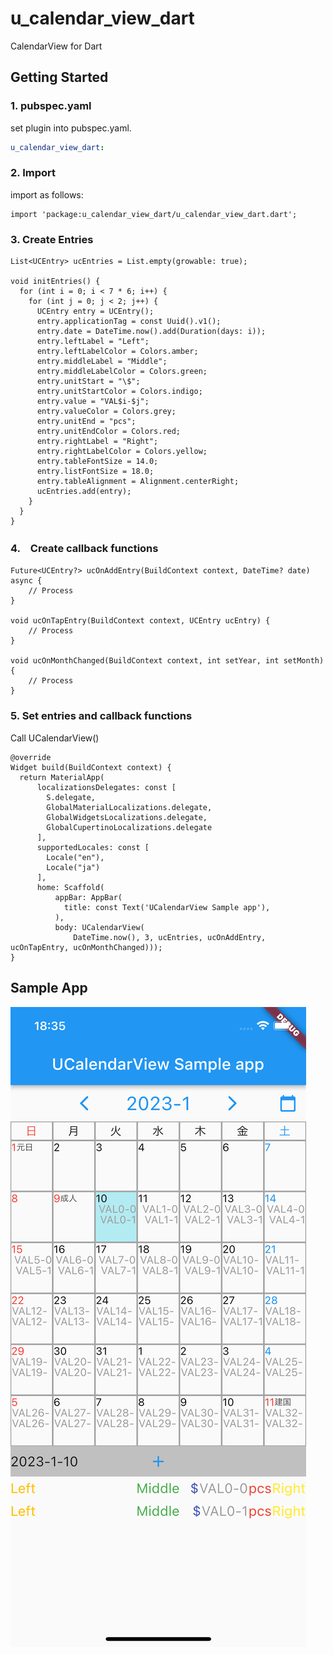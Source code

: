 # u_calendar_view_dart

CalendarView for Dart

## Getting Started

### 1. pubspec.yaml
set plugin into pubspec.yaml.
```pubspec.yaml
u_calendar_view_dart:
```
### 2. Import
import as follows:
```
import 'package:u_calendar_view_dart/u_calendar_view_dart.dart';
```
### 3. Create Entries
```
List<UCEntry> ucEntries = List.empty(growable: true);

void initEntries() {
  for (int i = 0; i < 7 * 6; i++) {
    for (int j = 0; j < 2; j++) {
      UCEntry entry = UCEntry();
      entry.applicationTag = const Uuid().v1();
      entry.date = DateTime.now().add(Duration(days: i));
      entry.leftLabel = "Left";
      entry.leftLabelColor = Colors.amber;
      entry.middleLabel = "Middle";
      entry.middleLabelColor = Colors.green;
      entry.unitStart = "\$";
      entry.unitStartColor = Colors.indigo;
      entry.value = "VAL$i-$j";
      entry.valueColor = Colors.grey;
      entry.unitEnd = "pcs";
      entry.unitEndColor = Colors.red;
      entry.rightLabel = "Right";
      entry.rightLabelColor = Colors.yellow;
      entry.tableFontSize = 14.0;
      entry.listFontSize = 18.0;
      entry.tableAlignment = Alignment.centerRight;
      ucEntries.add(entry);
    }
  }
}
```

### 4.　Create callback functions
```
Future<UCEntry?> ucOnAddEntry(BuildContext context, DateTime? date) async {
    // Process
}

void ucOnTapEntry(BuildContext context, UCEntry ucEntry) {
    // Process
}

void ucOnMonthChanged(BuildContext context, int setYear, int setMonth) {
    // Process
}
```

### 5. Set entries and callback functions
Call UCalendarView()
```
@override
Widget build(BuildContext context) {
  return MaterialApp(
      localizationsDelegates: const [
        S.delegate,
        GlobalMaterialLocalizations.delegate,
        GlobalWidgetsLocalizations.delegate,
        GlobalCupertinoLocalizations.delegate
      ],
      supportedLocales: const [
        Locale("en"),
        Locale("ja")
      ],
      home: Scaffold(
          appBar: AppBar(
            title: const Text('UCalendarView Sample app'),
          ),
          body: UCalendarView(
              DateTime.now(), 3, ucEntries, ucOnAddEntry, ucOnTapEntry, ucOnMonthChanged)));
}
```

## Sample App
![Sample App](./SampleApp.png) 

